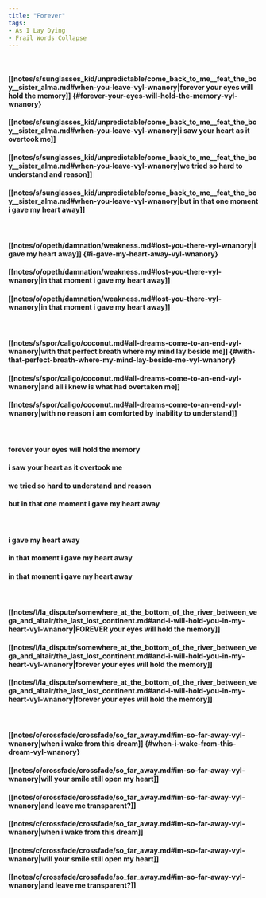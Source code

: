 ```yaml
---
title: "Forever"
tags:
- As I Lay Dying
- Frail Words Collapse
---
```

&nbsp;
#### [[notes/s/sunglasses_kid/unpredictable/come_back_to_me__feat_the_boy__sister_alma.md#when-you-leave-vyl-wnanory|forever your eyes will hold the memory]] {#forever-your-eyes-will-hold-the-memory-vyl-wnanory}
#### [[notes/s/sunglasses_kid/unpredictable/come_back_to_me__feat_the_boy__sister_alma.md#when-you-leave-vyl-wnanory|i saw your heart as it overtook me]]
#### [[notes/s/sunglasses_kid/unpredictable/come_back_to_me__feat_the_boy__sister_alma.md#when-you-leave-vyl-wnanory|we tried so hard to understand and reason]]
#### [[notes/s/sunglasses_kid/unpredictable/come_back_to_me__feat_the_boy__sister_alma.md#when-you-leave-vyl-wnanory|but in that one moment i gave my heart away]]
&nbsp;
#### [[notes/o/opeth/damnation/weakness.md#lost-you-there-vyl-wnanory|i gave my heart away]] {#i-gave-my-heart-away-vyl-wnanory}
#### [[notes/o/opeth/damnation/weakness.md#lost-you-there-vyl-wnanory|in that moment i gave my heart away]]
#### [[notes/o/opeth/damnation/weakness.md#lost-you-there-vyl-wnanory|in that moment i gave my heart away]]
&nbsp;
#### [[notes/s/spor/caligo/coconut.md#all-dreams-come-to-an-end-vyl-wnanory|with that perfect breath where my mind lay beside me]] {#with-that-perfect-breath-where-my-mind-lay-beside-me-vyl-wnanory}
#### [[notes/s/spor/caligo/coconut.md#all-dreams-come-to-an-end-vyl-wnanory|and all i knew is what had overtaken me]]
#### [[notes/s/spor/caligo/coconut.md#all-dreams-come-to-an-end-vyl-wnanory|with no reason i am comforted by inability to understand]]
&nbsp;
#### forever your eyes will hold the memory
#### i saw your heart as it overtook me
#### we tried so hard to understand and reason
#### but in that one moment i gave my heart away
&nbsp;
#### i gave my heart away
#### in that moment i gave my heart away
#### in that moment i gave my heart away
&nbsp;
#### [[notes/l/la_dispute/somewhere_at_the_bottom_of_the_river_between_vega_and_altair/the_last_lost_continent.md#and-i-will-hold-you-in-my-heart-vyl-wnanory|FOREVER your eyes will hold the memory]]
#### [[notes/l/la_dispute/somewhere_at_the_bottom_of_the_river_between_vega_and_altair/the_last_lost_continent.md#and-i-will-hold-you-in-my-heart-vyl-wnanory|forever your eyes will hold the memory]]
#### [[notes/l/la_dispute/somewhere_at_the_bottom_of_the_river_between_vega_and_altair/the_last_lost_continent.md#and-i-will-hold-you-in-my-heart-vyl-wnanory|forever your eyes will hold the memory]]
&nbsp;
#### [[notes/c/crossfade/crossfade/so_far_away.md#im-so-far-away-vyl-wnanory|when i wake from this dream]] {#when-i-wake-from-this-dream-vyl-wnanory}
#### [[notes/c/crossfade/crossfade/so_far_away.md#im-so-far-away-vyl-wnanory|will your smile still open my heart]]
#### [[notes/c/crossfade/crossfade/so_far_away.md#im-so-far-away-vyl-wnanory|and leave me transparent?]]
#### [[notes/c/crossfade/crossfade/so_far_away.md#im-so-far-away-vyl-wnanory|when i wake from this dream]]
#### [[notes/c/crossfade/crossfade/so_far_away.md#im-so-far-away-vyl-wnanory|will your smile still open my heart]]
#### [[notes/c/crossfade/crossfade/so_far_away.md#im-so-far-away-vyl-wnanory|and leave me transparent?]]
